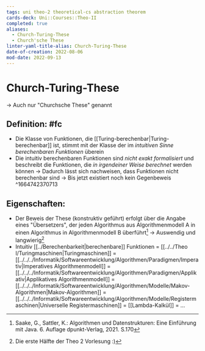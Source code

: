 ```yaml
---
tags: uni theo-2 theoretical-cs abstraction theorem
cards-deck: Uni::Courses::Theo-II
completed: true
aliases:
  - Church-Turing-These
  - Church'sche These
linter-yaml-title-alias: Church-Turing-These
date-of-creation: 2022-08-06
mod-date: 2022-09-13
---
```


# Church-Turing-These
→ Auch nur "Churchsche These" genannt

## Definition: #fc
- Die Klasse von Funktionen, die [[Turing-berechenbar|Turing-berechenbar]] ist, stimmt mit der Klasse der im *intuitiven Sinne berechenbaren Funktionen* überein
- Die intuitiv berechenbaren Funktionen sind *nicht exakt formalisiert* und beschreibt die Funktionen, die *in irgendeiner Weise berechnet* werden können
	→ Dadurch lässt sich nachweisen, dass Funktionen nicht berechenbar sind
	→ Bis jetzt existiert noch kein Gegenbeweis
^1664742370713

## Eigenschaften:
- Der Beweis der These (konstruktiv geführt) erfolgt über die Angabe eines "Übersetzers", der jeden Algorithmus aus Algorithmenmodell A in einen Algorithmus in Algorithmenmodell B überführt[^1]
	→ Auswendig und langwierig[^2]
- Intuitiv [[../Berechenbarkeit|berechenbare]] Funktionen = [[../../Theo I/Turingmaschinen|Turingmaschinen]] = [[../../../Informatik/Softwareentwicklung/Algorithmen/Paradigmen/Imperativ|Imperatives Algorithmenmodell]] = [[../../../Informatik/Softwareentwicklung/Algorithmen/Paradigmen/Applikativ|Applikatives Algorithmenmodell]] = [[../../../Informatik/Softwareentwicklung/Algorithmen/Modelle/Makov-Algorithmen|Makov-Algorithmen]] = [[../../../Informatik/Softwareentwicklung/Algorithmen/Modelle/Registermaschinen|Universelle Registermaschinen]] = [[Lambda-Kalkül]] = …

[^1]:Saake, G., Sattler, K.: Algorithmen und Datenstrukturen: Eine Einführung mit Java. 6. Auflage dpunkt-Verlag, 2021. S.170
[^2]: Die erste Hälfte der Theo 2 Vorlesung :)
